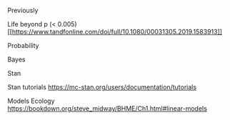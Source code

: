 Previously


Life beyond p (< 0.005)
[[https://www.tandfonline.com/doi/full/10.1080/00031305.2019.1583913]]



Probability



Bayes



Stan



Stan tutorials
https://mc-stan.org/users/documentation/tutorials

Models Ecology
https://bookdown.org/steve_midway/BHME/Ch1.html#linear-models
